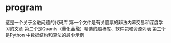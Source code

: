 # program
这是一个关于金融问题的代码库
第一个文件是有关股票的非法内幕交易和深度学习的文章
第二个是Quants（量化金融）精选的超棒库、软件包和资源列表
第三个是Python 中数据结构和算法的最小示例
